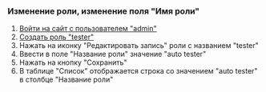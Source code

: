 ### Изменение роли, изменение поля "Имя роли"

1. [Войти на сайт с пользователем "admin"](../../../../0.%20Шаги/1.%20Войти%20на%20сайт%20с%20пользователем%20username.md)
1. [Создать роль "tester"](../../../../0.%20Шаги/4.%20Создать%20роль%20с%20именем%20userrole.md)
1. Нажать на иконку "Редактировать запись" роли с названием "tester"
1. Ввести в поле "Название роли" значение "auto tester"
1. Нажать на кнопку "Сохранить"
1. В таблице "Список" отображается строка со значением "auto tester" в столбце "Название роли"

